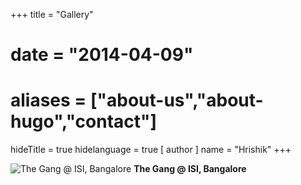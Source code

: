 +++
title = "Gallery"
# date = "2014-04-09"
# aliases = ["about-us","about-hugo","contact"]
hideTitle = true
hidelanguage = true
[ author ]
  name = "Hrishik"
+++

![The Gang @ ISI, Bangalore](/gallery/Gang@ISI/image3.jpg)
**The Gang @ ISI, Bangalore**